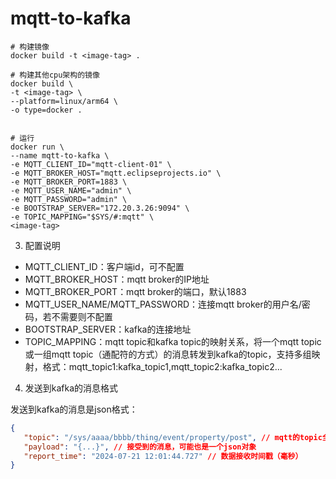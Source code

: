 # mqtt-to-kafka

```shell
# 构建镜像
docker build -t <image-tag> .

# 构建其他cpu架构的镜像
docker build \
-t <image-tag> \
--platform=linux/arm64 \
-o type=docker .


# 运行
docker run \
--name mqtt-to-kafka \
-e MQTT_CLIENT_ID="mqtt-client-01" \
-e MQTT_BROKER_HOST="mqtt.eclipseprojects.io" \
-e MQTT_BROKER_PORT=1883 \
-e MQTT_USER_NAME="admin" \
-e MQTT_PASSWORD="admin" \
-e BOOTSTRAP_SERVER="172.20.3.26:9094" \
-e TOPIC_MAPPING="$SYS/#:mqtt" \
<image-tag>
```

3. 配置说明
- MQTT_CLIENT_ID：客户端id，可不配置
- MQTT_BROKER_HOST：mqtt broker的IP地址
- MQTT_BROKER_PORT：mqtt broker的端口，默认1883
- MQTT_USER_NAME/MQTT_PASSWORD：连接mqtt broker的用户名/密码，若不需要则不配置
- BOOTSTRAP_SERVER：kafka的连接地址
- TOPIC_MAPPING：mqtt topic和kafka topic的映射关系，将一个mqtt topic或一组mqtt topic（通配符的方式）的消息转发到kafka的topic，支持多组映射，格式：mqtt_topic1:kafka_topic1,mqtt_topic2:kafka_topic2...
4. 发送到kafka的消息格式
   
发送到kafka的消息是json格式：

```json
{
   "topic": "/sys/aaaa/bbbb/thing/event/property/post", // mqtt的topic全名
   "payload": "{...}", // 接受到的消息，可能也是一个json对象
   "report_time": "2024-07-21 12:01:44.727" // 数据接收时间戳（毫秒）
}
```
